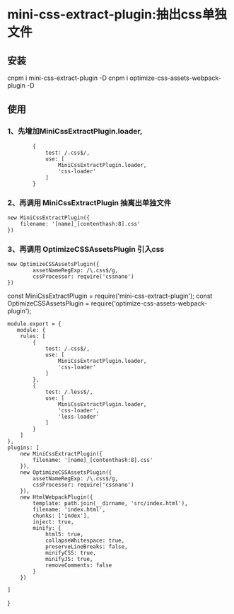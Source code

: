 # mini-css-extract-plugin:抽出css单独文件
## 安装

cnpm i mini-css-extract-plugin  -D
cnpm i optimize-css-assets-webpack-plugin  -D

## 使用
### 1、先增加MiniCssExtractPlugin.loader,
            {
                test: /.css$/,
                use: [
                    MiniCssExtractPlugin.loader,
                    'css-loader'
                ]
            }
### 2、再调用 MiniCssExtractPlugin 抽离出单独文件
    new MiniCssExtractPlugin({
        filename: '[name]_[contenthash:8].css'
    })
### 3、再调用 OptimizeCSSAssetsPlugin  引入css
    new OptimizeCSSAssetsPlugin({
            assetNameRegExp: /\.css$/g,
            cssProcessor: require('cssnano')
    })

const MiniCssExtractPlugin = require('mini-css-extract-plugin');
const OptimizeCSSAssetsPlugin = require('optimize-css-assets-webpack-plugin');

    module.export = {
       module: {
        rules: [
            {
                test: /.css$/,
                use: [
                    MiniCssExtractPlugin.loader,
                    'css-loader'
                ]
            },
            {
                test: /.less$/,
                use: [
                    MiniCssExtractPlugin.loader,
                    'css-loader',
                    'less-loader'
                ]
            }
        ]
    }, 
    plugins: [
        new MiniCssExtractPlugin({
            filename: '[name]_[contenthash:8].css'
        }),
        new OptimizeCSSAssetsPlugin({
            assetNameRegExp: /\.css$/g,
            cssProcessor: require('cssnano')
        }),
        new HtmlWebpackPlugin({
            template: path.join(__dirname, 'src/index.html'),
            filename: 'index.html',
            chunks: ['index'],
            inject: true,
            minify: {
                html5: true,
                collapseWhitespace: true,
                preserveLineBreaks: false,
                minifyCSS: true,
                minifyJS: true,
                removeComments: false
            }
        })
       
    ]
}